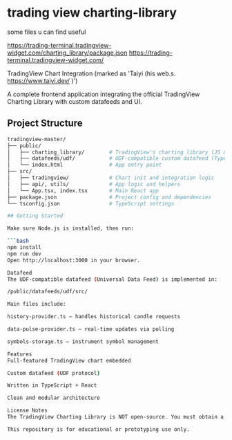 # trading view charting-library
 some files u can find useful

https://trading-terminal.tradingview-widget.com/charting_library/package.json
https://trading-terminal.tradingview-widget.com/

TradingView Chart Integration (marked as 'Taiyi (his web.s. https://www.taiyi.dev/ )')

A complete frontend application integrating the official TradingView Charting Library with custom datafeeds and UI.

## Project Structure
```bash
tradingview-master/
├── public/
│   ├── charting_library/        # TradingView's charting library (JS & typings)
│   ├── datafeeds/udf/           # UDF-compatible custom datafeed (TypeScript)
│   └── index.html               # App entry point
├── src/
│   ├── tradingview/             # Chart init and integration logic
│   ├── api/, utils/             # App logic and helpers
│   └── App.tsx, index.tsx       # Main React app
├── package.json                 # Project config and dependencies
└── tsconfig.json                # TypeScript settings

## Getting Started

Make sure Node.js is installed, then run:

```bash
npm install
npm run dev
Open http://localhost:3000 in your browser.

Datafeed
The UDF-compatible datafeed (Universal Data Feed) is implemented in:

/public/datafeeds/udf/src/

Main files include:

history-provider.ts – handles historical candle requests

data-pulse-provider.ts – real-time updates via polling

symbols-storage.ts – instrument symbol management

Features
Full-featured TradingView chart embedded

Custom datafeed (UDF protocol)

Written in TypeScript + React

Clean and modular architecture

License Notes
The TradingView Charting Library is NOT open-source. You must obtain a license from TradingView to legally use or deploy this integration.

This repository is for educational or prototyping use only.
